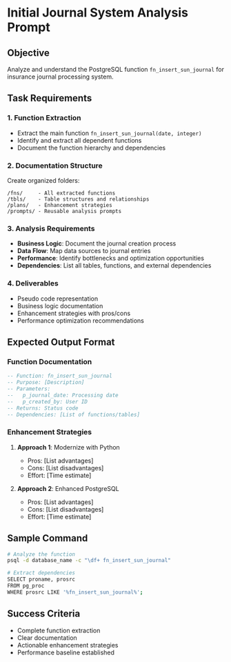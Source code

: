 # Initial Journal System Analysis Prompt

## Objective
Analyze and understand the PostgreSQL function `fn_insert_sun_journal` for insurance journal processing system.

## Task Requirements

### 1. Function Extraction
- Extract the main function `fn_insert_sun_journal(date, integer)`
- Identify and extract all dependent functions
- Document the function hierarchy and dependencies

### 2. Documentation Structure
Create organized folders:
```
/fns/     - All extracted functions
/tbls/    - Table structures and relationships
/plans/   - Enhancement strategies
/prompts/ - Reusable analysis prompts
```

### 3. Analysis Requirements
- **Business Logic**: Document the journal creation process
- **Data Flow**: Map data sources to journal entries
- **Performance**: Identify bottlenecks and optimization opportunities
- **Dependencies**: List all tables, functions, and external dependencies

### 4. Deliverables
- Pseudo code representation
- Business logic documentation
- Enhancement strategies with pros/cons
- Performance optimization recommendations

## Expected Output Format

### Function Documentation
```sql
-- Function: fn_insert_sun_journal
-- Purpose: [Description]
-- Parameters: 
--   p_journal_date: Processing date
--   p_created_by: User ID
-- Returns: Status code
-- Dependencies: [List of functions/tables]
```

### Enhancement Strategies
1. **Approach 1**: Modernize with Python
   - Pros: [List advantages]
   - Cons: [List disadvantages]
   - Effort: [Time estimate]

2. **Approach 2**: Enhanced PostgreSQL
   - Pros: [List advantages]
   - Cons: [List disadvantages]
   - Effort: [Time estimate]

## Sample Command
```bash
# Analyze the function
psql -d database_name -c "\df+ fn_insert_sun_journal"

# Extract dependencies
SELECT proname, prosrc 
FROM pg_proc 
WHERE prosrc LIKE '%fn_insert_sun_journal%';
```

## Success Criteria
- Complete function extraction
- Clear documentation
- Actionable enhancement strategies
- Performance baseline established